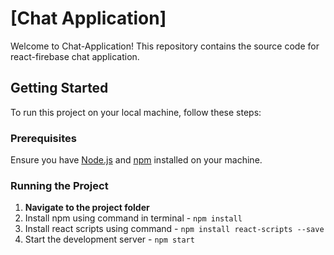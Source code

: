 # [Chat Application]

Welcome to Chat-Application! This repository contains the source code for react-firebase chat application.

## Getting Started

To run this project on your local machine, follow these steps:

### Prerequisites

Ensure you have [Node.js](https://nodejs.org/) and [npm](https://www.npmjs.com/) installed on your machine.

### Running the Project

1. **Navigate to the project folder**
2. Install npm using command in terminal -
   `npm install`
3. Install react scripts using command -
   `npm install react-scripts --save`
4. Start the development server -
   `npm start`
 
